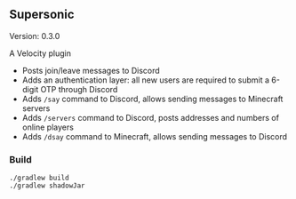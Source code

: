## Supersonic
Version: 0.3.0

A Velocity plugin

- Posts join/leave messages to Discord
- Adds an authentication layer: all new users are required to submit a 6-digit OTP through Discord
- Adds `/say` command to Discord, allows sending messages to Minecraft servers
- Adds `/servers` command to Discord, posts addresses and numbers of online players
- Adds `/dsay` command to Minecraft, allows sending messages to Discord

### Build

```shell
./gradlew build
./gradlew shadowJar
```
